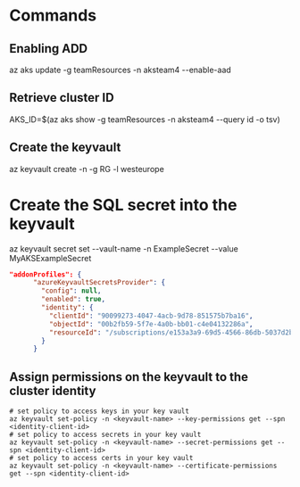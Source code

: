 # Commands

## Enabling ADD 

az aks update -g teamResources -n aksteam4 --enable-aad

## Retrieve cluster ID

AKS_ID=$(az aks show -g teamResources -n aksteam4 --query id -o tsv)

## Create the keyvault

az keyvault create -n <keyvault-name> -g RG -l westeurope

# Create the SQL secret into the keyvault

az keyvault secret set --vault-name <keyvault-name> -n ExampleSecret --value MyAKSExampleSecret

```json
"addonProfiles": {
      "azureKeyvaultSecretsProvider": {
        "config": null,
        "enabled": true,
        "identity": {
          "clientId": "90099273-4047-4acb-9d78-851575b7ba16",
          "objectId": "00b2fb59-5f7e-4a0b-bb01-c4e04132286a",
          "resourceId": "/subscriptions/e153a3a9-69d5-4566-86db-5037d2b72ae2/resourcegroups/MC_teamResources_aksteam4_northeurope/providers/Microsoft.ManagedIdentity/userAssignedIdentities/azurekeyvaultsecretsprovider-aksteam4"
        }
      }
```

## Assign permissions on the keyvault to the cluster identity

```shell
# set policy to access keys in your key vault
az keyvault set-policy -n <keyvault-name> --key-permissions get --spn <identity-client-id>
# set policy to access secrets in your key vault
az keyvault set-policy -n <keyvault-name> --secret-permissions get --spn <identity-client-id>
# set policy to access certs in your key vault
az keyvault set-policy -n <keyvault-name> --certificate-permissions get --spn <identity-client-id>
```
